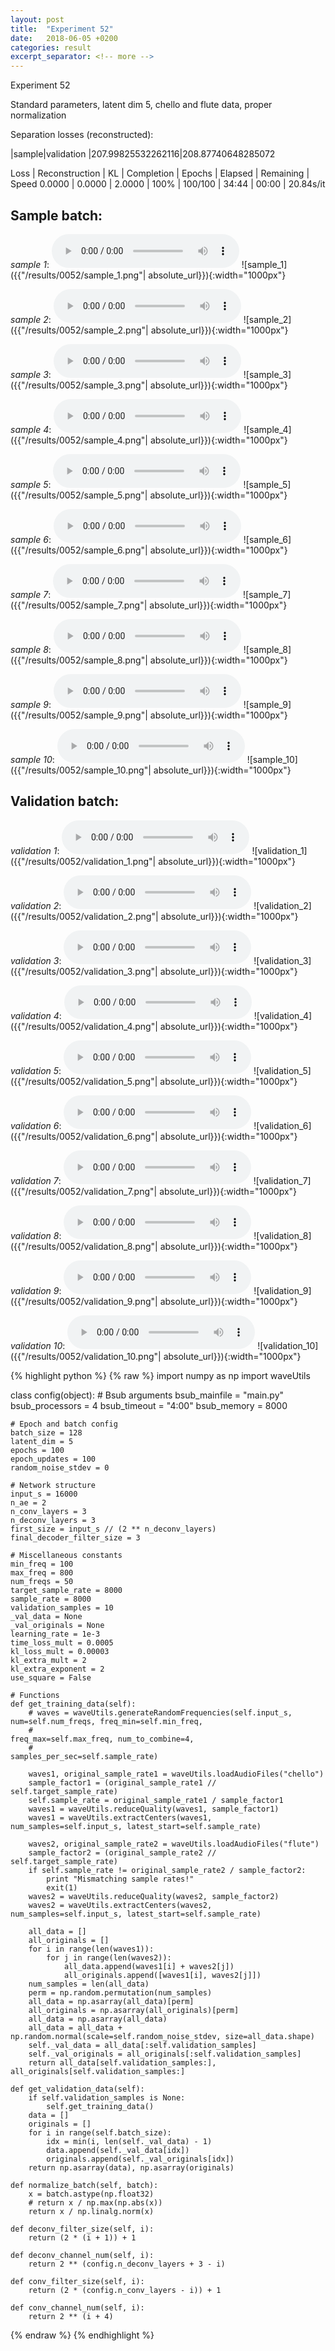 ```yaml
---
layout: post
title:  "Experiment 52"
date:   2018-06-05 +0200
categories: result
excerpt_separator: <!-- more -->
---
```

Experiment 52

Standard parameters, latent dim 5, chello and flute data, proper normalization

Separation losses (reconstructed):

|sample|validation
|207.99825532262116|208.87740648285072

Loss | Reconstruction | KL | Completion | Epochs | Elapsed | Remaining | Speed
0.0000 | 0.0000 | 2.0000 | 100% | 100/100 | 34:44 | 00:00 | 20.84s/it<!-- more -->

## **Sample batch**:
_sample 1_:
<audio src="/ResultsOverview/results/0052/sample_1.wav" controls preload></audio>
![sample_1]({{"/results/0052/sample_1.png"| absolute_url}}){:width="1000px"}

_sample 2_:
<audio src="/ResultsOverview/results/0052/sample_2.wav" controls preload></audio>
![sample_2]({{"/results/0052/sample_2.png"| absolute_url}}){:width="1000px"}

_sample 3_:
<audio src="/ResultsOverview/results/0052/sample_3.wav" controls preload></audio>
![sample_3]({{"/results/0052/sample_3.png"| absolute_url}}){:width="1000px"}

_sample 4_:
<audio src="/ResultsOverview/results/0052/sample_4.wav" controls preload></audio>
![sample_4]({{"/results/0052/sample_4.png"| absolute_url}}){:width="1000px"}

_sample 5_:
<audio src="/ResultsOverview/results/0052/sample_5.wav" controls preload></audio>
![sample_5]({{"/results/0052/sample_5.png"| absolute_url}}){:width="1000px"}

_sample 6_:
<audio src="/ResultsOverview/results/0052/sample_6.wav" controls preload></audio>
![sample_6]({{"/results/0052/sample_6.png"| absolute_url}}){:width="1000px"}

_sample 7_:
<audio src="/ResultsOverview/results/0052/sample_7.wav" controls preload></audio>
![sample_7]({{"/results/0052/sample_7.png"| absolute_url}}){:width="1000px"}

_sample 8_:
<audio src="/ResultsOverview/results/0052/sample_8.wav" controls preload></audio>
![sample_8]({{"/results/0052/sample_8.png"| absolute_url}}){:width="1000px"}

_sample 9_:
<audio src="/ResultsOverview/results/0052/sample_9.wav" controls preload></audio>
![sample_9]({{"/results/0052/sample_9.png"| absolute_url}}){:width="1000px"}

_sample 10_:
<audio src="/ResultsOverview/results/0052/sample_10.wav" controls preload></audio>
![sample_10]({{"/results/0052/sample_10.png"| absolute_url}}){:width="1000px"}

## **Validation batch**:
_validation 1_:
<audio src="/ResultsOverview/results/0052/validation_1.wav" controls preload></audio>
![validation_1]({{"/results/0052/validation_1.png"| absolute_url}}){:width="1000px"}

_validation 2_:
<audio src="/ResultsOverview/results/0052/validation_2.wav" controls preload></audio>
![validation_2]({{"/results/0052/validation_2.png"| absolute_url}}){:width="1000px"}

_validation 3_:
<audio src="/ResultsOverview/results/0052/validation_3.wav" controls preload></audio>
![validation_3]({{"/results/0052/validation_3.png"| absolute_url}}){:width="1000px"}

_validation 4_:
<audio src="/ResultsOverview/results/0052/validation_4.wav" controls preload></audio>
![validation_4]({{"/results/0052/validation_4.png"| absolute_url}}){:width="1000px"}

_validation 5_:
<audio src="/ResultsOverview/results/0052/validation_5.wav" controls preload></audio>
![validation_5]({{"/results/0052/validation_5.png"| absolute_url}}){:width="1000px"}

_validation 6_:
<audio src="/ResultsOverview/results/0052/validation_6.wav" controls preload></audio>
![validation_6]({{"/results/0052/validation_6.png"| absolute_url}}){:width="1000px"}

_validation 7_:
<audio src="/ResultsOverview/results/0052/validation_7.wav" controls preload></audio>
![validation_7]({{"/results/0052/validation_7.png"| absolute_url}}){:width="1000px"}

_validation 8_:
<audio src="/ResultsOverview/results/0052/validation_8.wav" controls preload></audio>
![validation_8]({{"/results/0052/validation_8.png"| absolute_url}}){:width="1000px"}

_validation 9_:
<audio src="/ResultsOverview/results/0052/validation_9.wav" controls preload></audio>
![validation_9]({{"/results/0052/validation_9.png"| absolute_url}}){:width="1000px"}

_validation 10_:
<audio src="/ResultsOverview/results/0052/validation_10.wav" controls preload></audio>
![validation_10]({{"/results/0052/validation_10.png"| absolute_url}}){:width="1000px"}


{% highlight python %}
{% raw %}
import numpy as np
import waveUtils


class config(object):
	# Bsub arguments
	bsub_mainfile = "main.py"
	bsub_processors = 4
	bsub_timeout = "4:00"
	bsub_memory = 8000

	# Epoch and batch config
	batch_size = 128
	latent_dim = 5
	epochs = 100
	epoch_updates = 100
	random_noise_stdev = 0

	# Network structure
	input_s = 16000
	n_ae = 2
	n_conv_layers = 3
	n_deconv_layers = 3
	first_size = input_s // (2 ** n_deconv_layers)
	final_decoder_filter_size = 3

	# Miscellaneous constants
	min_freq = 100
	max_freq = 800
	num_freqs = 50
	target_sample_rate = 8000
	sample_rate = 8000
	validation_samples = 10
	_val_data = None
	_val_originals = None
	learning_rate = 1e-3
	time_loss_mult = 0.0005
	kl_loss_mult = 0.00003
	kl_extra_mult = 2
	kl_extra_exponent = 2
	use_square = False

	# Functions
	def get_training_data(self):
		# waves = waveUtils.generateRandomFrequencies(self.input_s, num=self.num_freqs, freq_min=self.min_freq,
		#                                            freq_max=self.max_freq, num_to_combine=4,
		#                                            samples_per_sec=self.sample_rate)

		waves1, original_sample_rate1 = waveUtils.loadAudioFiles("chello")
		sample_factor1 = (original_sample_rate1 // self.target_sample_rate)
		self.sample_rate = original_sample_rate1 / sample_factor1
		waves1 = waveUtils.reduceQuality(waves1, sample_factor1)
		waves1 = waveUtils.extractCenters(waves1, num_samples=self.input_s, latest_start=self.sample_rate)

		waves2, original_sample_rate2 = waveUtils.loadAudioFiles("flute")
		sample_factor2 = (original_sample_rate2 // self.target_sample_rate)
		if self.sample_rate != original_sample_rate2 / sample_factor2:
			print "Mismatching sample rates!"
			exit(1)
		waves2 = waveUtils.reduceQuality(waves2, sample_factor2)
		waves2 = waveUtils.extractCenters(waves2, num_samples=self.input_s, latest_start=self.sample_rate)

		all_data = []
		all_originals = []
		for i in range(len(waves1)):
			for j in range(len(waves2)):
				all_data.append(waves1[i] + waves2[j])
				all_originals.append([waves1[i], waves2[j]])
		num_samples = len(all_data)
		perm = np.random.permutation(num_samples)
		all_data = np.asarray(all_data)[perm]
		all_originals = np.asarray(all_originals)[perm]
		all_data = np.asarray(all_data)
		all_data = all_data + np.random.normal(scale=self.random_noise_stdev, size=all_data.shape)
		self._val_data = all_data[:self.validation_samples]
		self._val_originals = all_originals[:self.validation_samples]
		return all_data[self.validation_samples:], all_originals[self.validation_samples:]

	def get_validation_data(self):
		if self.validation_samples is None:
			self.get_training_data()
		data = []
		originals = []
		for i in range(self.batch_size):
			idx = min(i, len(self._val_data) - 1)
			data.append(self._val_data[idx])
			originals.append(self._val_originals[idx])
		return np.asarray(data), np.asarray(originals)

	def normalize_batch(self, batch):
		x = batch.astype(np.float32)
		# return x / np.max(np.abs(x))
		return x / np.linalg.norm(x)

	def deconv_filter_size(self, i):
		return (2 * (i + 1)) + 1

	def deconv_channel_num(self, i):
		return 2 ** (config.n_deconv_layers + 3 - i)

	def conv_filter_size(self, i):
		return (2 * (config.n_conv_layers - i)) + 1

	def conv_channel_num(self, i):
		return 2 ** (i + 4)

{% endraw %}
{% endhighlight %}

